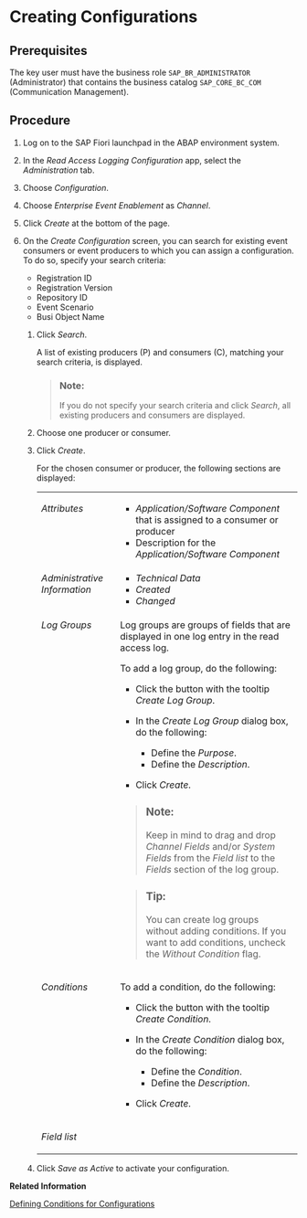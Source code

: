 <!-- loioc8ec52901c434774aa2d5d58697bf120 -->

# Creating Configurations



## Prerequisites

The key user must have the business role `SAP_BR_ADMINISTRATOR` \(Administrator\) that contains the business catalog `SAP_CORE_BC_COM` \(Communication Management\).



## Procedure

1.  Log on to the SAP Fiori launchpad in the ABAP environment system.

2.  In the *Read Access Logging Configuration* app, select the *Administration* tab.

3.  Choose *Configuration*.

4.  Choose *Enterprise Event Enablement* as *Channel*.

5.  Click *Create* at the bottom of the page.

6.  On the *Create Configuration* screen, you can search for existing event consumers or event producers to which you can assign a configuration. To do so, specify your search criteria:

    -   Registration ID
    -   Registration Version
    -   Repository ID
    -   Event Scenario
    -   Busi Object Name

    1.  Click *Search*.

        A list of existing producers \(P\) and consumers \(C\), matching your search criteria, is displayed.

        > ### Note:  
        > If you do not specify your search criteria and click *Search*, all existing producers and consumers are displayed.

    2.  Choose one producer or consumer.

    3.  Click *Create*.

        For the chosen consumer or producer, the following sections are displayed:


        <table>
        <tr>
        <td valign="top">
        
        *Attributes*
        
        </td>
        <td valign="top">
        
        -   *Application/Software Component* that is assigned to a consumer or producer
        -   Description for the *Application/Software Component*


        
        </td>
        </tr>
        <tr>
        <td valign="top">
        
        *Administrative Information*
        
        </td>
        <td valign="top">
        
        -   *Technical Data*
        -   *Created*
        -   *Changed*


        
        </td>
        </tr>
        <tr>
        <td valign="top">
        
        *Log Groups*
        
        </td>
        <td valign="top">
        
        Log groups are groups of fields that are displayed in one log entry in the read access log.

        To add a log group, do the following:

        -   Click the button with the tooltip *Create Log Group*.
        -   In the *Create Log Group* dialog box, do the following:
            -   Define the *Purpose*.
            -   Define the *Description*.

        -   Click *Create*.

        > ### Note:  
        > Keep in mind to drag and drop *Channel Fields* and/or *System Fields* from the *Field list* to the *Fields* section of the log group.

        > ### Tip:  
        > You can create log groups without adding conditions. If you want to add conditions, uncheck the *Without Condition* flag.


        
        </td>
        </tr>
        <tr>
        <td valign="top">
        
        *Conditions*
        
        </td>
        <td valign="top">
        
        To add a condition, do the following:

        -   Click the button with the tooltip *Create Condition*.
        -   In the *Create Condition* dialog box, do the following:
            -   Define the *Condition*.
            -   Define the *Description*.

        -   Click *Create*.


        
        </td>
        </tr>
        <tr>
        <td valign="top">
        
        *Field list*
        
        </td>
        <td valign="top">
        
         
        
        </td>
        </tr>
        </table>
        
    4.  Click *Save as Active* to activate your configuration.



**Related Information**  


[Defining Conditions for Configurations](defining-conditions-for-configurations-b3a4621.md "")

